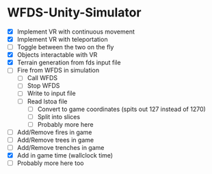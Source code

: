 # WFDS-Unity-Simulator

- [x] Implement VR with continuous movement
- [x] Implement VR with teleportation
- [ ] Toggle between the two on the fly
- [x] Objects interactable with VR
- [x] Terrain generation from fds input file
- [ ] Fire from WFDS in simulation
  - [ ] Call WFDS
  - [ ] Stop WFDS
  - [ ] Write to input file
  - [ ] Read lstoa file
    - [ ] Convert to game coordinates (spits out 127 instead of 1270)
    - [ ] Split into slices
    - [ ] Probably more here
- [ ] Add/Remove fires in game
- [ ] Add/Remove trees in game
- [ ] Add/Remove trenches in game
- [x] Add in game time (wallclock time)
- [ ] Probably more here too
